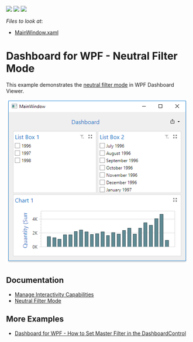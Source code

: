 <!-- default badges list -->
![](https://img.shields.io/endpoint?url=https://codecentral.devexpress.com/api/v1/VersionRange/149570803/21.1.5%2B)
[![](https://img.shields.io/badge/Open_in_DevExpress_Support_Center-FF7200?style=flat-square&logo=DevExpress&logoColor=white)](https://supportcenter.devexpress.com/ticket/details/T830515)
[![](https://img.shields.io/badge/📖_How_to_use_DevExpress_Examples-e9f6fc?style=flat-square)](https://docs.devexpress.com/GeneralInformation/403183)
<!-- default badges end -->
<!-- default file list -->
*Files to look at*:

* [MainWindow.xaml](./CS/Wpf_NeutralFilterMode_Example/Wpf_NeutralFilterMode_Example/MainWindow.xaml)
<!-- default file list end -->

# Dashboard for WPF - Neutral Filter Mode

This example demonstrates the [neutral filter mode](https://docs.devexpress.com/Dashboard/400262) in WPF Dashboard Viewer.

![](https://github.com/DevExpress-Examples/wpf-dashboard-viewer-neutral-filter-mode/blob/18.2.1%2B/images/wpf-dashboard-viewer-neutral-filter-mode.png)

## Documentation

- [Manage Interactivity Capabilities](https://docs.devexpress.com/Dashboard/400011/wpf-viewer/manage-interactivity-capabilities)
- [Neutral Filter Mode](https://docs.devexpress.com/Dashboard/400262/common-features/interactivity/neutral-filter-mode)

## More Examples

- [Dashboard for WPF - How to Set Master Filter in the DashboardControl](https://github.com/DevExpress-Examples/wpf-dashboard-how-to-set-master-filter)
